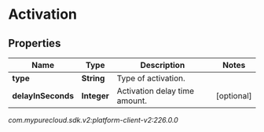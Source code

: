 # Activation


## Properties

| Name | Type | Description | Notes |
| ------------ | ------------- | ------------- | ------------- |
| **type** | **String** | Type of activation. |  |
| **delayInSeconds** | **Integer** | Activation delay time amount. |  [optional] |




_com.mypurecloud.sdk.v2:platform-client-v2:226.0.0_
